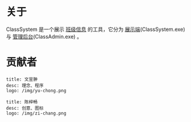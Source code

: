 # 关于

ClassSystem 是一个展示 [班级信息](/class-data) 的工具，它分为 [展示端](/class-system)(ClassSystem.exe) 与 [管理后台](/class-admin)(ClassAdmin.exe) 。

# 贡献者

```card
title: 文昱翀
desc: 理念、程序
logo: /img/yu-chong.png
```

```card
title: 陈梓畅
desc: 创意、图标
logo: /img/zi-chang.png
```
